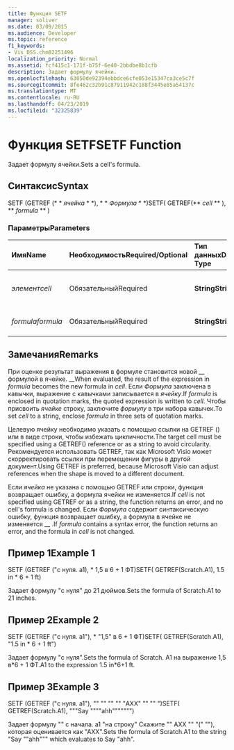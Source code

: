```yaml
---
title: Функция SETF
manager: soliver
ms.date: 03/09/2015
ms.audience: Developer
ms.topic: reference
f1_keywords:
- Vis_DSS.chm82251496
localization_priority: Normal
ms.assetid: fcf415c1-171f-b75f-6e40-2bbdbe8b1cfb
description: Задает формулу ячейки.
ms.openlocfilehash: 63050de92394ebbdce6cfe053e15347ca3ce5c7f
ms.sourcegitcommit: 8fe462c32b91c87911942c188f3445e85a54137c
ms.translationtype: MT
ms.contentlocale: ru-RU
ms.lasthandoff: 04/23/2019
ms.locfileid: "32325839"
---
```

# <a name="setf-function"></a><span data-ttu-id="db5e0-103">Функция SETF</span><span class="sxs-lookup"><span data-stu-id="db5e0-103">SETF Function</span></span>

<span data-ttu-id="db5e0-104">Задает формулу ячейки.</span><span class="sxs-lookup"><span data-stu-id="db5e0-104">Sets a cell's formula.</span></span> 
  
## <a name="syntax"></a><span data-ttu-id="db5e0-105">Синтаксис</span><span class="sxs-lookup"><span data-stu-id="db5e0-105">Syntax</span></span>

<span data-ttu-id="db5e0-106">SETF (GETREF (\* \* *ячейка* \* \*), \* \* *Формула* \* \*)</span><span class="sxs-lookup"><span data-stu-id="db5e0-106">SETF( GETREF(\*\* *cell* \*\* ), \*\* *formula* \*\* )</span></span> 
  
### <a name="parameters"></a><span data-ttu-id="db5e0-107">Параметры</span><span class="sxs-lookup"><span data-stu-id="db5e0-107">Parameters</span></span>

|<span data-ttu-id="db5e0-108">**Имя**</span><span class="sxs-lookup"><span data-stu-id="db5e0-108">**Name**</span></span>|<span data-ttu-id="db5e0-109">**Необходимость**</span><span class="sxs-lookup"><span data-stu-id="db5e0-109">**Required/Optional**</span></span>|<span data-ttu-id="db5e0-110">**Тип данных**</span><span class="sxs-lookup"><span data-stu-id="db5e0-110">**Data Type**</span></span>|<span data-ttu-id="db5e0-111">**Описание**</span><span class="sxs-lookup"><span data-stu-id="db5e0-111">**Description**</span></span>|
|:-----|:-----|:-----|:-----|
| <span data-ttu-id="db5e0-112">_элемент_</span><span class="sxs-lookup"><span data-stu-id="db5e0-112">_cell_</span></span> <br/> |<span data-ttu-id="db5e0-113">Обязательный</span><span class="sxs-lookup"><span data-stu-id="db5e0-113">Required</span></span>  <br/> |<span data-ttu-id="db5e0-114">**String**</span><span class="sxs-lookup"><span data-stu-id="db5e0-114">**String**</span></span> <br/> |<span data-ttu-id="db5e0-115">Ячейка, для которой задается формула.</span><span class="sxs-lookup"><span data-stu-id="db5e0-115">The cell whose formula to set.</span></span>  <br/> |
| <span data-ttu-id="db5e0-116">_formula_</span><span class="sxs-lookup"><span data-stu-id="db5e0-116">_formula_</span></span> <br/> |<span data-ttu-id="db5e0-117">Обязательный</span><span class="sxs-lookup"><span data-stu-id="db5e0-117">Required</span></span>  <br/> |<span data-ttu-id="db5e0-118">**String**</span><span class="sxs-lookup"><span data-stu-id="db5e0-118">**String**</span></span> <br/> |<span data-ttu-id="db5e0-119">Используемая формула.</span><span class="sxs-lookup"><span data-stu-id="db5e0-119">The formula to use.</span></span>  <br/> |
   
## <a name="remarks"></a><span data-ttu-id="db5e0-120">Замечания</span><span class="sxs-lookup"><span data-stu-id="db5e0-120">Remarks</span></span>

<span data-ttu-id="db5e0-121">При оценке результат выражения в формуле становится новой __ формулой в ячейке. __</span><span class="sxs-lookup"><span data-stu-id="db5e0-121">When evaluated, the result of the expression in  _formula_ becomes the new formula in  _cell_.</span></span> <span data-ttu-id="db5e0-122">Если _Формула_ заключена в кавычки, выражение с кавычками записывается в _ячейку_.</span><span class="sxs-lookup"><span data-stu-id="db5e0-122">If  _formula_ is enclosed in quotation marks, the quoted expression is written to  _cell_.</span></span> <span data-ttu-id="db5e0-123">Чтобы присвоить _ячейке_ строку, заключите _формулу_ в три набора кавычек.</span><span class="sxs-lookup"><span data-stu-id="db5e0-123">To set  _cell_ to a string, enclose  _formula_ in three sets of quotation marks.</span></span> 
  
<span data-ttu-id="db5e0-124">Целевую ячейку необходимо указать с помощью ссылки на GETREF () или в виде строки, чтобы избежать цикличности.</span><span class="sxs-lookup"><span data-stu-id="db5e0-124">The target cell must be specified using a GETREF() reference or as a string to avoid circularity.</span></span> <span data-ttu-id="db5e0-125">Рекомендуется использовать GETREF, так как Microsoft Visio может скорректировать ссылки при перемещении фигуры в другой документ.</span><span class="sxs-lookup"><span data-stu-id="db5e0-125">Using GETREF is preferred, because Microsoft Visio can adjust references when the shape is moved to a different document.</span></span>
  
<span data-ttu-id="db5e0-126">Если _ячейка_ не указана с помощью GETREF или строки, функция возвращает ошибку, а формула ячейки не изменяется.</span><span class="sxs-lookup"><span data-stu-id="db5e0-126">If  _cell_ is not specified using GETREF or as a string, the function returns an error, and no cell's formula is changed.</span></span> <span data-ttu-id="db5e0-127">Если _Формула_ содержит синтаксическую ошибку, функция возвращает ошибку, а формула в ячейке не изменяется __ .</span><span class="sxs-lookup"><span data-stu-id="db5e0-127">If  _formula_ contains a syntax error, the function returns an error, and the formula in  _cell_ is not changed.</span></span> 
  
## <a name="example-1"></a><span data-ttu-id="db5e0-128">Пример 1</span><span class="sxs-lookup"><span data-stu-id="db5e0-128">Example 1</span></span>

<span data-ttu-id="db5e0-129">SETF (GETREF ("с нуля. a1), \* 1,5 в 6 + 1 ФТ)</span><span class="sxs-lookup"><span data-stu-id="db5e0-129">SETF( GETREF(Scratch.A1), 1.5 in \* 6 + 1 ft)</span></span>
  
<span data-ttu-id="db5e0-130">Задает формулу "с нуля" до 21 дюймов.</span><span class="sxs-lookup"><span data-stu-id="db5e0-130">Sets the formula of Scratch.A1 to 21 inches.</span></span>
  
## <a name="example-2"></a><span data-ttu-id="db5e0-131">Пример 2</span><span class="sxs-lookup"><span data-stu-id="db5e0-131">Example 2</span></span>

<span data-ttu-id="db5e0-132">SETF (GETREF ("с нуля. a1"), \* "1,5" в 6 + 1 ФТ)</span><span class="sxs-lookup"><span data-stu-id="db5e0-132">SETF( GETREF(Scratch.A1), "1.5 in \* 6 + 1 ft")</span></span>
  
<span data-ttu-id="db5e0-133">Задает формулу "с нуля".</span><span class="sxs-lookup"><span data-stu-id="db5e0-133">Sets the formula of Scratch.</span></span> <span data-ttu-id="db5e0-134">A1 на выражение 1,5 в\*6 + 1 ФТ.</span><span class="sxs-lookup"><span data-stu-id="db5e0-134">A1 to the expression 1.5 in\*6+1 ft.</span></span>
  
## <a name="example-3"></a><span data-ttu-id="db5e0-135">Пример 3</span><span class="sxs-lookup"><span data-stu-id="db5e0-135">Example 3</span></span>

<span data-ttu-id="db5e0-136">SETF (GETREF ("с нуля. a1"), "" "" "" "" "АХХ" "" "" ")</span><span class="sxs-lookup"><span data-stu-id="db5e0-136">SETF( GETREF(Scratch.A1), """Say """"ahh""""""")</span></span>
  
<span data-ttu-id="db5e0-137">Задает формулу "" с начала. a1 "на строку" Скажите "" АХХ "" "(" ""), которая оценивается как "АХХ".</span><span class="sxs-lookup"><span data-stu-id="db5e0-137">Sets the formula of Scratch.A1 to the string "Say ""ahh""" which evaluates to Say "ahh".</span></span>
  

